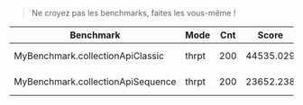 
> Ne croyez pas les benchmarks, faites les vous-même !


| Benchmark                         |  Mode | Cnt |     Score |      Error | Units |
|-----------------------------------|-------|-----|-----------|------------|-------|
| MyBenchmark.collectionApiClassic  | thrpt | 200 | 44535.029 | ± 3550.944 | ops/s |
| MyBenchmark.collectionApiSequence | thrpt | 200 | 23652.238 | ± 1967.535 | ops/s |
